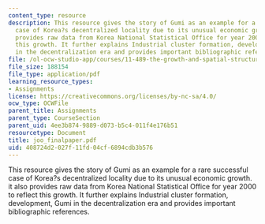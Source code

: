 ```yaml
---
content_type: resource
description: This resource gives the story of Gumi as an example for a rare successful
  case of Korea?s decentralized locality due to its unusual economic growth. it also
  provides raw data from Korea National Statistical Office for year 2000 to reflect
  this growth. It further explains Industrial cluster formation, development, Gumi
  in the decentralization era and provides important bibliographic references.
file: /ol-ocw-studio-app/courses/11-489-the-growth-and-spatial-structure-of-cities-fall-2005/408724d2027f11fd04cf6894cdb3b576_joo_finalpaper.pdf
file_size: 188154
file_type: application/pdf
learning_resource_types:
- Assignments
license: https://creativecommons.org/licenses/by-nc-sa/4.0/
ocw_type: OCWFile
parent_title: Assignments
parent_type: CourseSection
parent_uid: 4ee3b874-9889-d073-b5c4-011f4e176b51
resourcetype: Document
title: joo_finalpaper.pdf
uid: 408724d2-027f-11fd-04cf-6894cdb3b576
---
```

This resource gives the story of Gumi as an example for a rare successful case of Korea?s decentralized locality due to its unusual economic growth. it also provides raw data from Korea National Statistical Office for year 2000 to reflect this growth. It further explains Industrial cluster formation, development, Gumi in the decentralization era and provides important bibliographic references.